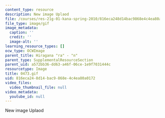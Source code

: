 ```yaml
---
content_type: resource
description: New image Uplaod
file: /courses/res-21g-01-kana-spring-2010/816eca248d14bac9868e4c4ea80a0172_0473.gif
file_type: image/gif
image_metadata:
  caption: ''
  credit: ''
  image-alt: ''
learning_resource_types: []
ocw_type: OCWImage
parent_title: Hiragana "ra" - "n"
parent_type: SupplementalResourceSection
parent_uid: a572bb36-dd63-a46f-06ce-1e9f7031444c
resourcetype: Image
title: 0473.gif
uid: 816eca24-8d14-bac9-868e-4c4ea80a0172
video_files:
  video_thumbnail_file: null
video_metadata:
  youtube_id: null
---
```

New image Uplaod

